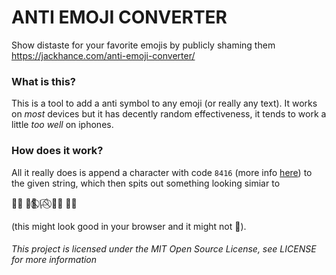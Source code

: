 # ANTI EMOJI CONVERTER

Show distaste for your favorite emojis by publicly shaming them
https://jackhance.com/anti-emoji-converter/

### What is this?

This is a tool to add a anti symbol to any emoji (or really any text). It works
on *most* devices but it has decently random effectiveness, it tends to work a little *too well* on iphones. 

### How does it work?

All it really does is append a character with code `8416` (more info [here](http://www.codetable.net/hex/20e0)) to the given string, which then spits out something looking simiar to

🐴⃠  👮🏻⃠   ️‍🏳️⃠  🥧⃠  🍆⃠

(this might look good in your browser and it might not :shrug:).

###### This project is licensed under the MIT Open Source License, see LICENSE for more information